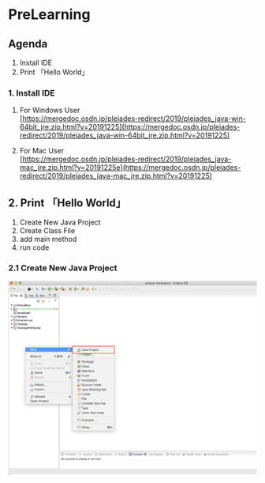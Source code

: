 # PreLearning

## Agenda
  1. Install IDE
  2. Print 「Hello World」

### 1. Install IDE

1. For Windows User  
  [https://mergedoc.osdn.jp/pleiades-redirect/2019/pleiades_java-win-64bit_jre.zip.html?v=20191225](https://mergedoc.osdn.jp/pleiades-redirect/2019/pleiades_java-win-64bit_jre.zip.html?v=20191225)

2. For Mac User  
  [https://mergedoc.osdn.jp/pleiades-redirect/2019/pleiades_java-mac_jre.zip.html?v=20191225e](https://mergedoc.osdn.jp/pleiades-redirect/2019/pleiades_java-mac_jre.zip.html?v=20191225)

## 2. Print 「Hello World」

  1. Create New Java Project
  2. Create Class File
  3. add main method
  4. run code

### 2.1 Create New Java Project
  <img src="./images/01.png">